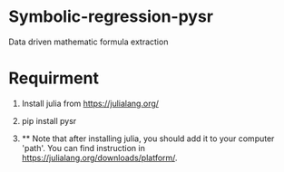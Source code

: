 # Symbolic-regression-pysr
Data driven mathematic formula extraction
# Requirment
1. Install julia from https://julialang.org/
2. pip install pysr

3. ** Note that after installing julia, you should add it to your computer 'path'. You can find instruction in https://julialang.org/downloads/platform/.
